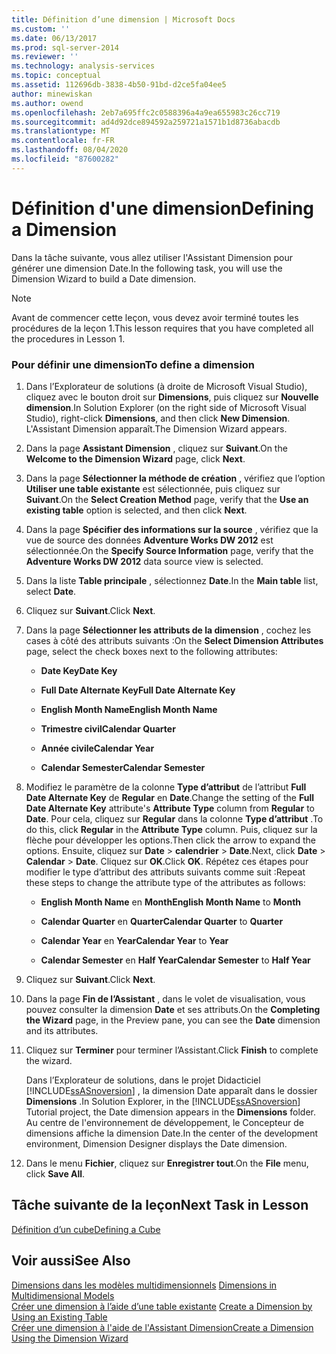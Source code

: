 ```yaml
---
title: Définition d’une dimension | Microsoft Docs
ms.custom: ''
ms.date: 06/13/2017
ms.prod: sql-server-2014
ms.reviewer: ''
ms.technology: analysis-services
ms.topic: conceptual
ms.assetid: 112696db-3838-4b50-91bd-d2ce5fa04ee5
author: minewiskan
ms.author: owend
ms.openlocfilehash: 2eb7a695ffc2c0588396a4a9ea655983c26cc719
ms.sourcegitcommit: ad4d92dce894592a259721a1571b1d8736abacdb
ms.translationtype: MT
ms.contentlocale: fr-FR
ms.lasthandoff: 08/04/2020
ms.locfileid: "87600282"
---
```

# <a name="defining-a-dimension"></a><span data-ttu-id="9f7bf-102">Définition d'une dimension</span><span class="sxs-lookup"><span data-stu-id="9f7bf-102">Defining a Dimension</span></span>
  <span data-ttu-id="9f7bf-103">Dans la tâche suivante, vous allez utiliser l'Assistant Dimension pour générer une dimension Date.</span><span class="sxs-lookup"><span data-stu-id="9f7bf-103">In the following task, you will use the Dimension Wizard to build a Date dimension.</span></span>  
  
> [!NOTE]  
>  <span data-ttu-id="9f7bf-104">Avant de commencer cette leçon, vous devez avoir terminé toutes les procédures de la leçon 1.</span><span class="sxs-lookup"><span data-stu-id="9f7bf-104">This lesson requires that you have completed all the procedures in Lesson 1.</span></span>  
  
### <a name="to-define-a-dimension"></a><span data-ttu-id="9f7bf-105">Pour définir une dimension</span><span class="sxs-lookup"><span data-stu-id="9f7bf-105">To define a dimension</span></span>  
  
1.  <span data-ttu-id="9f7bf-106">Dans l’Explorateur de solutions (à droite de Microsoft Visual Studio), cliquez avec le bouton droit sur **Dimensions**, puis cliquez sur **Nouvelle dimension**.</span><span class="sxs-lookup"><span data-stu-id="9f7bf-106">In Solution Explorer (on the right side of Microsoft Visual Studio), right-click **Dimensions**, and then click **New Dimension**.</span></span> <span data-ttu-id="9f7bf-107">L'Assistant Dimension apparaît.</span><span class="sxs-lookup"><span data-stu-id="9f7bf-107">The Dimension Wizard appears.</span></span>  
  
2.  <span data-ttu-id="9f7bf-108">Dans la page **Assistant Dimension** , cliquez sur **Suivant**.</span><span class="sxs-lookup"><span data-stu-id="9f7bf-108">On the **Welcome to the Dimension Wizard** page, click **Next**.</span></span>  
  
3.  <span data-ttu-id="9f7bf-109">Dans la page **Sélectionner la méthode de création** , vérifiez que l’option **Utiliser une table existante** est sélectionnée, puis cliquez sur **Suivant**.</span><span class="sxs-lookup"><span data-stu-id="9f7bf-109">On the **Select Creation Method** page, verify that the **Use an existing table** option is selected, and then click **Next**.</span></span>  
  
4.  <span data-ttu-id="9f7bf-110">Dans la page **Spécifier des informations sur la source** , vérifiez que la vue de source des données **Adventure Works DW 2012** est sélectionnée.</span><span class="sxs-lookup"><span data-stu-id="9f7bf-110">On the **Specify Source Information** page, verify that the **Adventure Works DW 2012** data source view is selected.</span></span>  
  
5.  <span data-ttu-id="9f7bf-111">Dans la liste **Table principale** , sélectionnez **Date**.</span><span class="sxs-lookup"><span data-stu-id="9f7bf-111">In the **Main table** list, select **Date**.</span></span>  
  
6.  <span data-ttu-id="9f7bf-112">Cliquez sur **Suivant**.</span><span class="sxs-lookup"><span data-stu-id="9f7bf-112">Click **Next**.</span></span>  
  
7.  <span data-ttu-id="9f7bf-113">Dans la page **Sélectionner les attributs de la dimension** , cochez les cases à côté des attributs suivants :</span><span class="sxs-lookup"><span data-stu-id="9f7bf-113">On the **Select Dimension Attributes** page, select the check boxes next to the following attributes:</span></span>  
  
    -   <span data-ttu-id="9f7bf-114">**Date Key**</span><span class="sxs-lookup"><span data-stu-id="9f7bf-114">**Date Key**</span></span>  
  
    -   <span data-ttu-id="9f7bf-115">**Full Date Alternate Key**</span><span class="sxs-lookup"><span data-stu-id="9f7bf-115">**Full Date Alternate Key**</span></span>  
  
    -   <span data-ttu-id="9f7bf-116">**English Month Name**</span><span class="sxs-lookup"><span data-stu-id="9f7bf-116">**English Month Name**</span></span>  
  
    -   <span data-ttu-id="9f7bf-117">**Trimestre civil**</span><span class="sxs-lookup"><span data-stu-id="9f7bf-117">**Calendar Quarter**</span></span>  
  
    -   <span data-ttu-id="9f7bf-118">**Année civile**</span><span class="sxs-lookup"><span data-stu-id="9f7bf-118">**Calendar Year**</span></span>  
  
    -   <span data-ttu-id="9f7bf-119">**Calendar Semester**</span><span class="sxs-lookup"><span data-stu-id="9f7bf-119">**Calendar Semester**</span></span>  
  
8.  <span data-ttu-id="9f7bf-120">Modifiez le paramètre de la colonne **Type d’attribut** de l’attribut **Full Date Alternate Key** de **Regular** en **Date**.</span><span class="sxs-lookup"><span data-stu-id="9f7bf-120">Change the setting of the **Full Date Alternate Key** attribute's **Attribute Type** column from **Regular** to **Date**.</span></span> <span data-ttu-id="9f7bf-121">Pour cela, cliquez sur **Regular** dans la colonne **Type d’attribut** .</span><span class="sxs-lookup"><span data-stu-id="9f7bf-121">To do this, click **Regular** in the **Attribute Type** column.</span></span> <span data-ttu-id="9f7bf-122">Puis, cliquez sur la flèche pour développer les options.</span><span class="sxs-lookup"><span data-stu-id="9f7bf-122">Then click the arrow to expand the options.</span></span> <span data-ttu-id="9f7bf-123">Ensuite, cliquez sur **Date**  >  **calendrier**  >  **Date**.</span><span class="sxs-lookup"><span data-stu-id="9f7bf-123">Next, click **Date** > **Calendar** > **Date**.</span></span> <span data-ttu-id="9f7bf-124">Cliquez sur **OK**.</span><span class="sxs-lookup"><span data-stu-id="9f7bf-124">Click **OK**.</span></span> <span data-ttu-id="9f7bf-125">Répétez ces étapes pour modifier le type d’attribut des attributs suivants comme suit :</span><span class="sxs-lookup"><span data-stu-id="9f7bf-125">Repeat these steps to change the attribute type of the attributes as follows:</span></span>  
  
    -   <span data-ttu-id="9f7bf-126">**English Month Name** en **Month**</span><span class="sxs-lookup"><span data-stu-id="9f7bf-126">**English Month Name** to **Month**</span></span>  
  
    -   <span data-ttu-id="9f7bf-127">**Calendar Quarter** en **Quarter**</span><span class="sxs-lookup"><span data-stu-id="9f7bf-127">**Calendar Quarter** to **Quarter**</span></span>  
  
    -   <span data-ttu-id="9f7bf-128">**Calendar Year** en **Year**</span><span class="sxs-lookup"><span data-stu-id="9f7bf-128">**Calendar Year** to **Year**</span></span>  
  
    -   <span data-ttu-id="9f7bf-129">**Calendar Semester** en **Half Year**</span><span class="sxs-lookup"><span data-stu-id="9f7bf-129">**Calendar Semester** to **Half Year**</span></span>  
  
9. <span data-ttu-id="9f7bf-130">Cliquez sur **Suivant**.</span><span class="sxs-lookup"><span data-stu-id="9f7bf-130">Click **Next**.</span></span>  
  
10. <span data-ttu-id="9f7bf-131">Dans la page **Fin de l’Assistant** , dans le volet de visualisation, vous pouvez consulter la dimension **Date** et ses attributs.</span><span class="sxs-lookup"><span data-stu-id="9f7bf-131">On the **Completing the Wizard** page, in the Preview pane, you can see the **Date** dimension and its attributes.</span></span>  
  
11. <span data-ttu-id="9f7bf-132">Cliquez sur **Terminer** pour terminer l’Assistant.</span><span class="sxs-lookup"><span data-stu-id="9f7bf-132">Click **Finish** to complete the wizard.</span></span>  
  
     <span data-ttu-id="9f7bf-133">Dans l’Explorateur de solutions, dans le projet Didacticiel [!INCLUDE[ssASnoversion](../includes/ssasnoversion-md.md)] , la dimension Date apparaît dans le dossier **Dimensions** .</span><span class="sxs-lookup"><span data-stu-id="9f7bf-133">In Solution Explorer, in the [!INCLUDE[ssASnoversion](../includes/ssasnoversion-md.md)] Tutorial project, the Date dimension appears in the **Dimensions** folder.</span></span> <span data-ttu-id="9f7bf-134">Au centre de l'environnement de développement, le Concepteur de dimensions affiche la dimension Date.</span><span class="sxs-lookup"><span data-stu-id="9f7bf-134">In the center of the development environment, Dimension Designer displays the Date dimension.</span></span>  
  
12. <span data-ttu-id="9f7bf-135">Dans le menu **Fichier**, cliquez sur **Enregistrer tout**.</span><span class="sxs-lookup"><span data-stu-id="9f7bf-135">On the **File** menu, click **Save All**.</span></span>  
  
## <a name="next-task-in-lesson"></a><span data-ttu-id="9f7bf-136">Tâche suivante de la leçon</span><span class="sxs-lookup"><span data-stu-id="9f7bf-136">Next Task in Lesson</span></span>  
 [<span data-ttu-id="9f7bf-137">Définition d’un cube</span><span class="sxs-lookup"><span data-stu-id="9f7bf-137">Defining a Cube</span></span>](lesson-2-2-defining-a-cube.md)  
  
## <a name="see-also"></a><span data-ttu-id="9f7bf-138">Voir aussi</span><span class="sxs-lookup"><span data-stu-id="9f7bf-138">See Also</span></span>  
 <span data-ttu-id="9f7bf-139">[Dimensions dans les modèles multidimensionnels](multidimensional-models/dimensions-in-multidimensional-models.md) </span><span class="sxs-lookup"><span data-stu-id="9f7bf-139">[Dimensions in Multidimensional Models](multidimensional-models/dimensions-in-multidimensional-models.md) </span></span>  
 <span data-ttu-id="9f7bf-140">[Créer une dimension à l’aide d’une table existante](multidimensional-models/create-a-dimension-by-using-an-existing-table.md) </span><span class="sxs-lookup"><span data-stu-id="9f7bf-140">[Create a Dimension by Using an Existing Table](multidimensional-models/create-a-dimension-by-using-an-existing-table.md) </span></span>  
 [<span data-ttu-id="9f7bf-141">Créer une dimension à l'aide de l'Assistant Dimension</span><span class="sxs-lookup"><span data-stu-id="9f7bf-141">Create a Dimension Using the Dimension Wizard</span></span>](multidimensional-models/create-a-dimension-using-the-dimension-wizard.md)  
  
  
